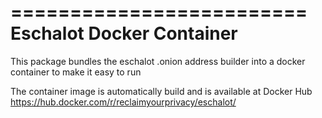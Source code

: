 =========================
Eschalot Docker Container
=========================

This package bundles the eschalot .onion address builder into a docker container to make it easy to run

The container image is automatically build and is available at Docker Hub https://hub.docker.com/r/reclaimyourprivacy/eschalot/

